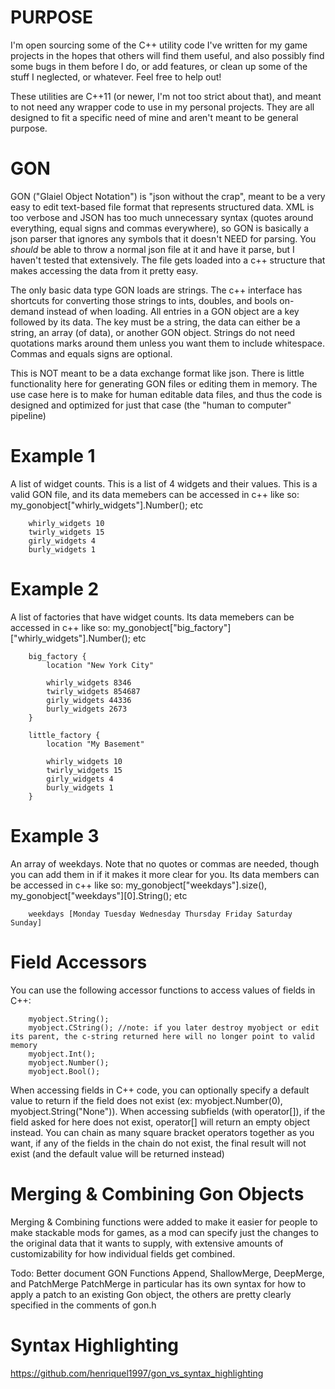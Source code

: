 # PURPOSE

I'm open sourcing some of the C++ utility code I've written for my game projects in the hopes that others will find them useful, and also possibly find some bugs in them before I do, or add features, or clean up some of the stuff I neglected, or whatever. Feel free to help out!

These utilities are C++11 (or newer, I'm not too strict about that), and meant to not need any wrapper code to use in my personal projects. They are all designed to fit a specific need of mine and aren't meant to be general purpose. 

# GON

GON ("Glaiel Object Notation") is "json without the crap", meant to be a very easy to edit text-based file format that represents structured data. XML is too verbose and JSON has too much unnecessary syntax (quotes around everything, equal signs and commas everywhere), so GON is basically a json parser that ignores any symbols that it doesn't NEED for parsing. You *should* be able to throw a normal json file at it and have it parse, but I haven't tested that extensively. The file gets loaded into a c++ structure that makes accessing the data from it pretty easy.

The only basic data type GON loads are strings. The c++ interface has shortcuts for converting those strings to ints, doubles, and bools on-demand instead of when loading. All entries in a GON object are a key followed by its data. The key must be a string, the data can either be a string, an array (of data), or another GON object. Strings do not need quotations marks around them unless you want them to include whitespace. Commas and equals signs are optional.

This is NOT meant to be a data exchange format like json. There is little functionality here for generating GON files or editing them in memory. The use case here is to make for human editable data files, and thus the code is designed and optimized for just that case (the "human to computer" pipeline)

# Example 1
A list of widget counts. This is a list of 4 widgets and their values. This is a valid GON file, and its data memebers can be accessed in c++ like so: my_gonobject["whirly_widgets"].Number();  etc
```
    whirly_widgets 10
    twirly_widgets 15
    girly_widgets 4
    burly_widgets 1
```
    
# Example 2 
A list of factories that have widget counts. Its data memebers can be accessed in c++ like so: my_gonobject["big_factory"]["whirly_widgets"].Number();  etc
```
    big_factory {
        location "New York City"
    
        whirly_widgets 8346
        twirly_widgets 854687
        girly_widgets 44336
        burly_widgets 2673
    }
    
    little_factory {
        location "My Basement"
    
        whirly_widgets 10
        twirly_widgets 15
        girly_widgets 4
        burly_widgets 1
    }
 ```   
    
# Example 3
An array of weekdays. Note that no quotes or commas are needed, though you can add them in if it makes it more clear for you. Its data members can be accessed in c++ like so: my_gonobject["weekdays"].size(), my_gonobject["weekdays"][0].String();  etc
```
    weekdays [Monday Tuesday Wednesday Thursday Friday Saturday Sunday]
```    

# Field Accessors
You can use the following accessor functions to access values of fields in C++:
```   
    myobject.String();
    myobject.CString(); //note: if you later destroy myobject or edit its parent, the c-string returned here will no longer point to valid memory
    myobject.Int();
    myobject.Number();
    myobject.Bool();
```   

When accessing fields in C++ code, you can optionally specify a default value to return if the field does not exist (ex: myobject.Number(0), myobject.String("None")). 
When accessing subfields (with operator[]), if the field asked for here does not exist, operator[] will return an empty object instead. You can chain as many square bracket operators together as you want, if any of the fields in the chain do not exist, the final result will not exist (and the default value will be returned instead)

# Merging & Combining Gon Objects

Merging & Combining functions were added to make it easier for people to make stackable mods for games, as a mod can specify just the changes to the original data that it wants to supply, with extensive amounts of customizability for how individual fields get combined.

Todo: Better document GON Functions Append, ShallowMerge, DeepMerge, and PatchMerge
PatchMerge in particular has its own syntax for how to apply a patch to an existing Gon object, the others are pretty clearly specified in the comments of gon.h


# Syntax Highlighting
https://github.com/henriquel1997/gon_vs_syntax_highlighting
